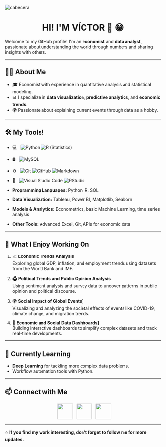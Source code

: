 ![cabecera](https://github.com/user-attachments/assets/8e15b228-6017-4876-95ac-528844bbe5dc)

<h1 align="Center">  HI! I'M VÍCTOR &#128075 &#128513</h1>

Welcome to my GitHub profile! I'm an **economist** and **data analyst**, passionate about understanding the world through numbers and sharing insights with others.

---

## 🧑‍💻 About Me

- 🎓 Economist with experience in quantitative analysis and statistical modeling.  
- 📊 I specialize in **data visualization**, **predictive analytics**, and **economic trends**.  
- 🌍 Passionate about explaining current events through data as a hobby.  

---

## 🛠️ My Tools!

- 💻 &nbsp;
  ![Python](https://img.shields.io/badge/-Python-333333?style=flat&logo=python)
  ![R (Statistics)](https://img.shields.io/badge/-R-333333?style=flat&logo=R&logoColor=276DC3)
 
- 🛢 &nbsp;
  ![MySQL](https://img.shields.io/badge/-MySQL-333333?style=flat&logo=mysql)
- ⚙️ &nbsp;
  ![Git](https://img.shields.io/badge/-Git-333333?style=flat&logo=git)
  ![GitHub](https://img.shields.io/badge/-GitHub-333333?style=flat&logo=github)
  ![Markdown](https://img.shields.io/badge/-Markdown-333333?style=flat&logo=markdown)
- 🔧 &nbsp;
  ![Visual Studio Code](https://img.shields.io/badge/-Visual%20Studio%20Code-333333?style=flat&logo=visual-studio-code&logoColor=007ACC)
  ![RStudio](https://img.shields.io/badge/-RStudio-333333?style=flat&logo=rstudio)

- **Programming Languages:** Python, R, SQL  
- **Data Visualization:** Tableau, Power BI, Matplotlib, Seaborn  
- **Models & Analytics:** Econometrics, basic Machine Learning, time series analysis  
- **Other Tools:** Advanced Excel, Git, APIs for economic data  

---

## 💼 What I Enjoy Working On

1. 📈 **Economic Trends Analysis**  
   Exploring global GDP, inflation, and employment trends using datasets from the World Bank and IMF.

2. 🗳️ **Political Trends and Public Opinion Analysis**  
   Using sentiment analysis and survey data to uncover patterns in public opinion and political discourse.  

3. 🌍 **Social Impact of Global Events]**  
   Visualizing and analyzing the societal effects of events like COVID-19, climate change, and migration trends.

4. 🔮 **Economic and Social Data Dashboards]**  
   Building interactive dashboards to simplify complex datasets and track real-time developments.

---

## 🌱 Currently Learning

- **Deep Learning** for tackling more complex data problems.  
- Workflow automation tools with Python.  

---

## 📫 Connect with Me

<p align="center"> 
&nbsp; <a href="https://www.instagram.com/tuanalistadedatos" target="_blank" rel="noopener noreferrer"><img src="https://img.icons8.com/plasticine/100/000000/instagram-new.png" width="50" /></a>  
&nbsp; <a href="https://www.linkedin.com/in/victorgarciaherasdata" target="_blank" rel="noopener noreferrer"><img src="https://img.icons8.com/plasticine/100/000000/linkedin.png" width="50" /></a>
&nbsp; <a href="mailto:victorghgdata@gmail.com" target="_blank" rel="noopener noreferrer"><img src="https://img.icons8.com/plasticine/100/000000/gmail.png"  width="50" /></a>
</p>

---

⭐️ **If you find my work interesting, don't forget to follow me for more updates.**

